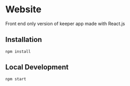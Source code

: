 # Website

Front end only version of keeper app made with React.js

## Installation

```console
npm install
```

## Local Development

```console
npm start
```
